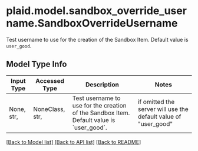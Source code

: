 # plaid.model.sandbox_override_username.SandboxOverrideUsername

Test username to use for the creation of the Sandbox Item. Default value is `user_good`.

## Model Type Info
Input Type | Accessed Type | Description | Notes
------------ | ------------- | ------------- | -------------
None, str,  | NoneClass, str,  | Test username to use for the creation of the Sandbox Item. Default value is &#x60;user_good&#x60;. | if omitted the server will use the default value of "user_good"

[[Back to Model list]](../../README.md#documentation-for-models) [[Back to API list]](../../README.md#documentation-for-api-endpoints) [[Back to README]](../../README.md)

